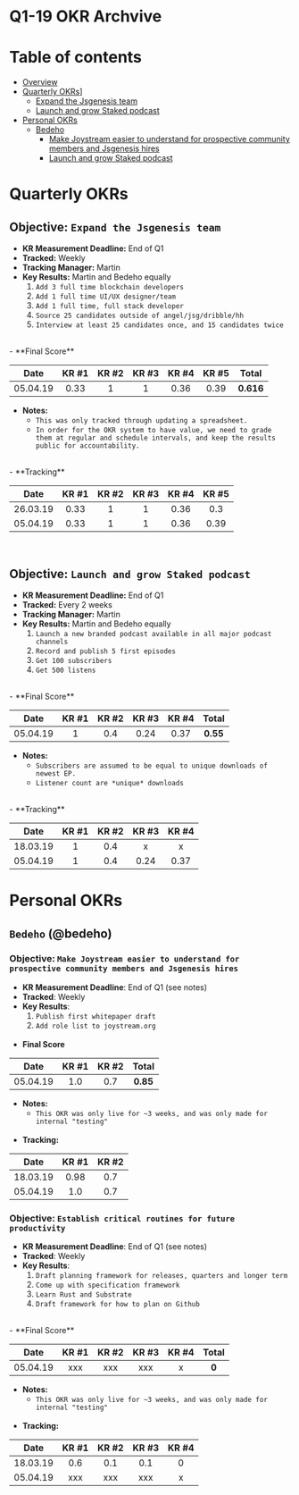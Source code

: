 Q1-19 OKR Archvive
===


# Table of contents

- [Overview](#overview)
- [Quarterly OKRs](#quarterly-okrs)]
  - [Expand the Jsgenesis team](#objective-expand-the-jsgenesis-team)
  - [Launch and grow Staked podcast](objective-launch-and-grow-staked-podcast)
- [Personal OKRs](#personal-okrs)
  - [Bedeho](#bedeho-bedeho)
      - [Make Joystream easier to understand for prospective community members and Jsgenesis hires](#objective-make-joystream-easier-to-understand-for-prospective-community-members-and-jsgenesis-hires)
      - [Launch and grow Staked podcast](#objective-establish-critical-routines-for-future-productivity)

# Quarterly OKRs

## Objective: `Expand the Jsgenesis team`
- **KR Measurement Deadline:** End of Q1
- **Tracked:** Weekly
- **Tracking Manager:** Martin
- **Key Results:** Martin and Bedeho equally
  1. `Add 3 full time blockchain developers`
  2. `Add 1 full time UI/UX designer/team`
  3. `Add 1 full time, full stack developer`
  4. `Source 25 candidates outside of angel/jsg/dribble/hh`
  5. `Interview at least 25 candidates once, and 15 candidates twice`  
<br />
- **Final Score**

| Date     | KR #1 | KR #2 | KR #3 | KR #4 | KR #5 |  Total  |
|:--------:|:-----:|:-----:|:-----:|:-----:|:-----:|:-------:|
| 05.04.19 | 0.33  |   1    |  1   |  0.36 |  0.39 |**0.616**|

- **Notes:**
  * `This was only tracked through updating a spreadsheet.`
  * `In order for the OKR system to have value, we need to grade them at regular and schedule intervals, and keep the results public for accountability.`
<br />
- **Tracking**

| Date     | KR #1 | KR #2 | KR #3 | KR #4 | KR #5 |
|:--------:|:-----:|:-----:|:-----:|:-----:|:-----:|
| 26.03.19 | 0.33  |   1    |  1   |  0.36 |  0.3  |
| 05.04.19 | 0.33  |   1    |  1   |  0.36 |  0.39 |

<br />

## Objective: `Launch and grow Staked podcast`
- **KR Measurement Deadline:** End of Q1
- **Tracked:** Every 2 weeks
- **Tracking Manager:** Martin
- **Key Results:** Martin and Bedeho equally
  1. `Launch a new branded podcast available in all major podcast channels`
  2. `Record and publish 5 first episodes`
  3. `Get 100 subscribers`
  4. `Get 500 listens`
<br />
- **Final Score**

| Date     | KR #1 | KR #2 | KR #3 | KR #4 |  Total |
|:--------:|:-----:|:-----:|:-----:|:-----:|:------:|
| 05.04.19 |   1   | 0.4   | 0.24  | 0.37  |**0.55**|

- **Notes:**
  * `Subscribers are assumed to be equal to unique downloads of newest EP.`
  * `Listener count are *unique* downloads`
<br />
- **Tracking**

| Date     | KR #1 | KR #2 | KR #3 | KR #4 |
|:--------:|:-----:|:-----:|:-----:|:-----:|
| 18.03.19 |   1   | 0.4   |   x   |  x    |
| 05.04.19 |   1   | 0.4   | 0.24  | 0.37  |


# Personal OKRs

## `Bedeho` (@bedeho)

### Objective: `Make Joystream easier to understand for prospective community members and Jsgenesis hires`
- **KR Measurement Deadline**: End of Q1 (see notes)
- **Tracked**: Weekly
- **Key Results**:
  1. `Publish first whitepaper draft`
  2. `Add role list to joystream.org`
  <br />
- **Final Score**

| Date     | KR #1   | KR #2 |  Total |
|:--------:|:-------:|:-----:|:------:|
| 05.04.19 |   1.0   |  0.7  |**0.85**|

- **Notes:**
    * `This OKR was only live for ~3 weeks, and was only made for internal "testing"`    
  <br />  
- **Tracking:**

| Date     | KR #1   | KR #2 |
|:--------:|:-------:|:-----:|
| 18.03.19 |   0.98  |  0.7  |
| 05.04.19 |   1.0   |  0.7  |

### Objective: `Establish critical routines for future productivity`
- **KR Measurement Deadline**: End of Q1 (see notes)
- **Tracked**: Weekly
- **Key Results**:
  1. `Draft planning framework for releases, quarters and longer term`
  2. `Come up with specification framework`
  3. `Learn Rust and Substrate`
  4. `Draft framework for how to plan on Github`
<br />
- **Final Score**

| Date     | KR #1 | KR #2  | KR #3 | KR #4 |  Total |
|:--------:|:-----:|:------:|:-----:|:-----:|:------:|
| 05.04.19 |  xxx  |  xxx   | xxx   |   x   | **0**  |
  - **Notes:**
    * `This OKR was only live for ~3 weeks, and was only made for internal "testing"`
    <br />  
  - **Tracking:**

| Date     | KR #1 | KR #2 | KR #3 | KR #4 |
|:--------:|:-----:|:-----:|:-----:|:-----:|
| 18.03.19 |  0.6 |  0.1   | 0.1   |    0  |
| 05.04.19 |  xxx |  xxx   | xxx   |   x   |
